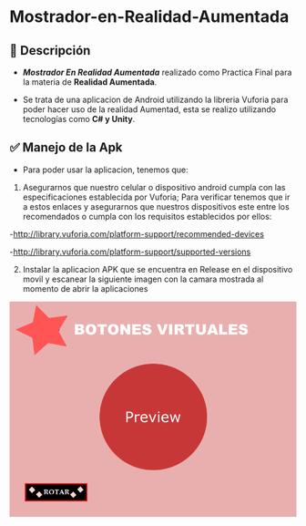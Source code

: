# Mostrador-en-Realidad-Aumentada

## 📝 Descripción
- ***Mostrador En Realidad Aumentada*** realizado como Practica Final para la materia de **Realidad Aumentada**.

- Se trata de una aplicacion de Android utilizando la libreria Vuforia para poder hacer uso de la realidad Aumentad, esta se realizo utilizando tecnologías  como **C# y Unity**.

## ✅ Manejo de la Apk
- Para poder usar la aplicacion, tenemos que: 

1. Asegurarnos que nuestro celular o dispositivo android cumpla con las especificaciones establecida por Vuforia; Para verificar tenemos que ir a estos enlaces y asegurarnos que nuestros dispositivos este entre los recomendados o cumpla con los requisitos establecidos por ellos:

-http://library.vuforia.com/platform-support/recommended-devices

-http://library.vuforia.com/platform-support/supported-versions

2. Instalar la aplicacion APK que se encuentra en Release en el dispositivo movil y escanear la siguiente imagen con la camara mostrada al momento de abrir la aplicaciones

<div align="center">
<img src="https://raw.githubusercontent.com/AmaurysBaezM/Mostrador-en-Realidad-Aumentada/main/Assets/Resources/BTVIRTUAL.png">
</div>
